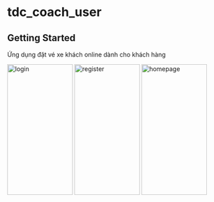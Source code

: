 # tdc_coach_user

## Getting Started

Ứng dụng đặt vé xe khách online dành cho khách hàng

<img src="https://github.com/TranDangKhoaID/coach_ticket_booking_user/assets/115960014/79e4baf3-5f0c-4aa7-ac07-a1540155d48e" width="150" height="300" alt="login">
<img src="https://github.com/TranDangKhoaID/coach_ticket_booking_user/assets/115960014/1859f33c-bc59-4d17-adb5-451defd8d856" width="150" height="300" alt="register">
<img src="https://github.com/TranDangKhoaID/coach_ticket_booking_user/assets/115960014/4978922f-39e9-433e-be88-2182a78a8f1e" width="150" height="300" alt="homepage">


